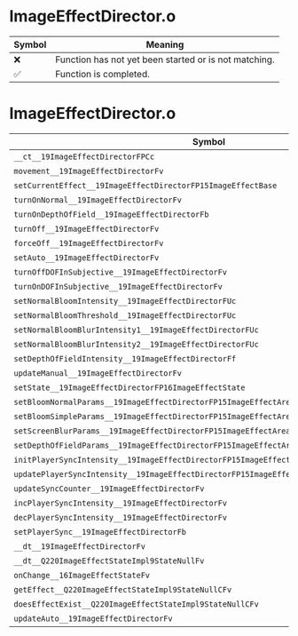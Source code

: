 # ImageEffectDirector.o
| Symbol | Meaning 
| ------------- | ------------- 
| :x: | Function has not yet been started or is not matching. 
| :white_check_mark: | Function is completed. 


# ImageEffectDirector.o
| Symbol | Decompiled? |
| ------------- | ------------- |
| `__ct__19ImageEffectDirectorFPCc` | :x: |
| `movement__19ImageEffectDirectorFv` | :x: |
| `setCurrentEffect__19ImageEffectDirectorFP15ImageEffectBase` | :x: |
| `turnOnNormal__19ImageEffectDirectorFv` | :x: |
| `turnOnDepthOfField__19ImageEffectDirectorFb` | :x: |
| `turnOff__19ImageEffectDirectorFv` | :x: |
| `forceOff__19ImageEffectDirectorFv` | :x: |
| `setAuto__19ImageEffectDirectorFv` | :x: |
| `turnOffDOFInSubjective__19ImageEffectDirectorFv` | :x: |
| `turnOnDOFInSubjective__19ImageEffectDirectorFv` | :x: |
| `setNormalBloomIntensity__19ImageEffectDirectorFUc` | :x: |
| `setNormalBloomThreshold__19ImageEffectDirectorFUc` | :x: |
| `setNormalBloomBlurIntensity1__19ImageEffectDirectorFUc` | :x: |
| `setNormalBloomBlurIntensity2__19ImageEffectDirectorFUc` | :x: |
| `setDepthOfFieldIntensity__19ImageEffectDirectorFf` | :x: |
| `updateManual__19ImageEffectDirectorFv` | :x: |
| `setState__19ImageEffectDirectorFP16ImageEffectState` | :x: |
| `setBloomNormalParams__19ImageEffectDirectorFP15ImageEffectArea` | :x: |
| `setBloomSimpleParams__19ImageEffectDirectorFP15ImageEffectArea` | :x: |
| `setScreenBlurParams__19ImageEffectDirectorFP15ImageEffectArea` | :x: |
| `setDepthOfFieldParams__19ImageEffectDirectorFP15ImageEffectArea` | :x: |
| `initPlayerSyncIntensity__19ImageEffectDirectorFP15ImageEffectAreaP16ImageEffectState` | :x: |
| `updatePlayerSyncIntensity__19ImageEffectDirectorFP15ImageEffectAreaP16ImageEffectState` | :x: |
| `updateSyncCounter__19ImageEffectDirectorFv` | :x: |
| `incPlayerSyncIntensity__19ImageEffectDirectorFv` | :x: |
| `decPlayerSyncIntensity__19ImageEffectDirectorFv` | :x: |
| `setPlayerSync__19ImageEffectDirectorFb` | :x: |
| `__dt__19ImageEffectDirectorFv` | :x: |
| `__dt__Q220ImageEffectStateImpl9StateNullFv` | :x: |
| `onChange__16ImageEffectStateFv` | :x: |
| `getEffect__Q220ImageEffectStateImpl9StateNullCFv` | :x: |
| `doesEffectExist__Q220ImageEffectStateImpl9StateNullCFv` | :x: |
| `updateAuto__19ImageEffectDirectorFv` | :x: |
